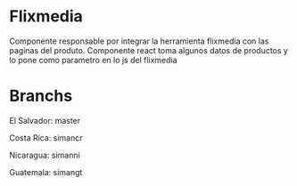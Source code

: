 # Flixmedia
Componente responsable por integrar la herramienta flixmedia con las paginas del produto.
Componente react toma algunos datos de productos y lo pone como parametro en lo js del flixmedia

# Branchs
El Salvador: master

Costa Rica: simancr

Nicaragua: simanni

Guatemala: simangt
